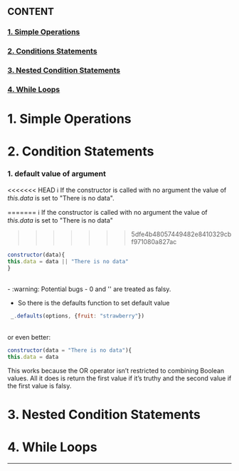 ## CONTENT
### [1. Simple Operations](#1-simple-operations-1)
### [2. Conditions Statements](#2-condition-statements-1)
### [3. Nested Condition Statements](#3-nested-condition-statements-1)
### [4. While Loops](#4-while-loops-1)

# 1. Simple Operations
# 2. Condition Statements

### 1. default value of argument

<<<<<<< HEAD
:information_source:  If the constructor is called with no argument the value of *this.data* is set to "There is no data".

=======
:information_source:   If the constructor is called with no argument the value of 
*this.data*
is set to "There is no data"
>>>>>>> 5dfe4b48057449482e8410329cbf971080a827ac

```js
constructor(data){
this.data = data || "There is no data"
}
```
</br>
- :warning:   Potential bugs
  - 0 and '' are treated as falsy.

- So there is the defaults function to set default value
```js
 _.defaults(options, {fruit: "strawberry"})
 ```
 </br> or even better:

 ```js
 constructor(data = "There is no data"){
this.data = data
 ```
 

This works because the OR operator isn’t restricted to combining Boolean values. All it does is return the first value if it’s truthy and the second value if the first value is falsy.
# 3. Nested Condition Statements
# 4. While Loops
---